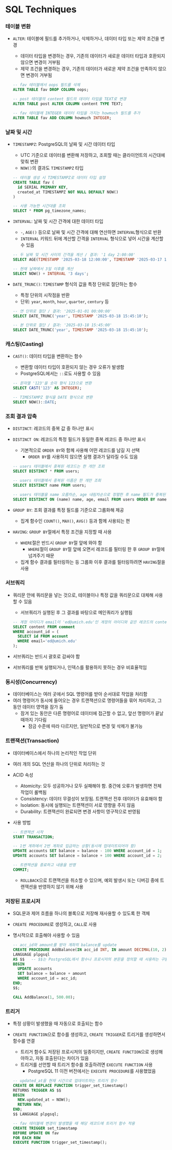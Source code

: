 # SQL Techniques

### 테이블 변환

- `ALTER`: 테이블에 필드를 추가하거나, 삭제하거나, 데이터 타입 또는 제약 조건을 변경
  - 데이터 타입을 변경하는 경우, 기존의 데이터가 새로운 데이터 타입과 호환되지 않으면 변경이 거부됨
  - 제약 조건을 변경하는 경우, 기존의 데이터가 새로운 제약 조건을 만족하지 않으면 변경이 거부됨

  ```sql
  -- fav 테이블에서 oops 필드를 삭제
  ALTER TABLE fav DROP COLUMN oops;

  -- post 테이블의 content 필드의 데이터 타입을 TEXT로 변경
  ALTER TABLE post ALTER COLUMN content TYPE TEXT;

  -- fav 테이블에 INTEGER 데이터 타입을 가지는 howmuch 필드를 추가
  ALTER TABLE fav ADD COLUMN howmuch INTEGER;
  ```

### 날짜 및 시간

- `TIMESTAMPZ`: PostgreSQL의 날짜 및 시간 데이터 타입
  - UTC 기준으로 데이터를 변환해 저장하고, 조회할 때는 클라이언트의 시간대에 맞춰 변환
  - `NOW()`의 결과도 `TIMESTAMPZ` 타입

  ```sql
  -- 테이블 생성 시 TIMESTAMPZ로 데이터 타입 설정
  CREATE TABLE fav (
    id SERIAL PRIMARY KEY,
    created_at TIMESTAMPZ NOT NULL DEFAULT NOW()
  )

  -- 사용 가능한 시간대를 조회
  SELECT * FROM pg_timezone_names;

  ```

- `INTERVAL`: 날짜 및 시간 간격에 대한 데이터 타입
  - `-`, `AGE()` 등으로 날짜 및 시간 간격에 대해 연산하면 `INTERVAL`형식으로 반환
  - `INTERVAL` 키워드 뒤에 계산할 간격을 `INTERVAL` 형식으로 넣어 시간을 계산할 수 있음

  ```sql
  -- 두 날짜 및 시간 사이의 간격을 계산 / 결과: '1 day 2:00:00'
  SELECT AGE(TIMESTAMP '2025-03-18 12:00:00', TIMESTAMP '2025-03-17 10:00:00');

  -- 현재 날짜에서 3일 이후를 계산
  SELECT NOW() + INTERVAL '3 days';
  ```

- `DATE_TRUNC()`: `TIMESTAMP` 형식의 값을 특정 단위로 절단하는 함수
  - 특정 단위의 시작점을 반환
  - 단위: `year`, `month`, `hour`, `quarter`, `century` 등

  ```sql
  -- 연 단위로 절단 / 결과: '2025-01-01 00:00:00'
  SELECT DATE_TRUNC('year', TIMESTAMP '2025-03-18 15:45:10');

  -- 분 단위로 절단 / 결과: '2025-03-18 15:45:00'
  SELECT DATE_TRUNC('year', TIMESTAMP '2025-03-18 15:45:10');
  ```

### 캐스팅(Casting)

- `CAST()`: 데이터 타입을 변환하는 함수
  - 변환할 데이터 타입이 호환되지 않는 경우 오류가 발생함
  - PostgreSQL에서는 `::`로도 사용할 수 있음

  ```sql
  -- 문자열 '123'을 숫자 형식 123으로 변환
  SELECT CAST('123' AS INTEGER);

  -- TIMESTAMPZ 형식을 DATE 형식으로 변환
  SELECT NOW()::DATE;
  ```

### 조회 결과 압축

- `DISTINCT`: 레코드의 중복 값 중 하나만 표시
- `DISTINCT ON`: 레코드의 특정 필드가 동일한 중복 레코드 중 하나만 표시
  - 기본적으로 `ORDER BY`와 함께 사용해 어떤 레코드를 남길 지 선택
    - `ORDER BY`를 사용하지 않으면 실행 결과가 달라질 수도 있음
  
  ```sql
  -- users 테이블에서 중복된 레코드는 한 개만 조회
  SELECT DISTINCT * FROM users;

  -- users 테이블에서 중복된 이름은 한 개만 조회
  SELECT DISTINCT name FROM users;

  -- users 테이블을 name 오름차순, age 내림차순으로 정렬한 후 name 필드가 중복된 레코드는 한 개만 조회
  SELECT DISTINCT ON (name) name, age, email FROM users ORDER BY name, age DESC;
  ```

- `GROUP BY`: 조회 결과를 특정 필드를 기준으로 그룹화해 제공
  - 집계 함수인 `COUNT()`, `MAX()`, `AVG()` 등과 함께 사용되는 편
- `HAVING`: `GROUP BY`절에서 특정 조건을 지정할 때 사용
  - `WHERE`절은 반드시 `GROUP BY`절 앞에 와야 함
    - `WHERE`절이 `GROUP BY`절 앞에 오면서 레코드를 필터링 한 후 `GROUP BY`절에 넘겨주기 때문
  - 집계 함수 결과를 필터링하는 등 그룹화 이후 결과를 필터링하려면 `HAVING`절을 사용

### 서브쿼리

- 쿼리문 안에 쿼리문을 넣는 것으로, 테이블이나 특정 값을 쿼리문으로 대체해 사용할 수 있음
  - 서브쿼리가 실행된 후 그 결과를 바탕으로 메인쿼리가 실행됨

  ```sql
  -- 계정 아이디가 email이 'ed@umich.edu'인 계정의 아이디와 같은 레코드의 content를 조회
  SELECT content FROM comment
  WHERE account_id = (
    SELECT id FROM account
    WHERE email='ed@umich.edu'
  );
  ```

- 서브쿼리는 반드시 괄호로 감싸야 함
- 서브쿼리를 반복 실행되거나, 인덱스를 활용하지 못하는 경우 비효율적임

### 동시성(Concurrency)

- 데이터베이스는 여러 곳에서 SQL 명령어를 받아 순서대로 작업을 처리함
- 여러 명령어가 동시에 들어오는 경우 트랜잭션으로 명령어들을 묶어 처리하고, 그 동안 데이터 영역을 잠가 둠
  - 잠겨 있는 동안은 다른 명령어로 데이터에 접근할 수 없고, 앞선 명령어가 끝날때까지 기다림
    - 잠금 수준에 따라 다르지만, 일반적으로 변경 및 삭제가 불가능

### 트랜잭션(Transaction)

- 데이터베이스에서 하나의 논리적인 작업 단위
- 여러 개의 SQL 연산을 하나의 단위로 처리하는 것
- ACID 속성
  - Atomicity: 모두 성공하거나 모두 실패해야 함. 중간에 오류가 발생하면 전체 작업이 롤백됨
  - Consistency: 데이터 무결성이 보장됨. 트랜잭션 전후 데이터가 유효해야 함
  - Isolation: 동시에 실행되는 트랜잭션이 서로 영향을 주지 않음
  - Durability: 트랜잭션이 완료되면 변경 사항이 영구적으로 반영됨
- 사용 방법

  ```sql
  -- 트랜잭션 시작
  START TRANSACTION;

  -- 1번 계좌에서 2번 계좌로 입금하는 상황(동시에 업데이트되어야 함)
  UPDATE accounts SET balance = balance - 100 WHERE account_id = 1;
  UPDATE accounts SET balance = balance + 100 WHERE account_id = 2;

  -- 트랜잭션을 종료하고 내용을 반영
  COMMIT;
  ```

  - `ROLLBACK`으로 트랜잭션을 취소할 수 있으며, 예외 발생시 또는 디버깅 중에 트랜잭션을 반영하지 않기 위해 사용

### 저장된 프로시저

- SQL문과 제어 흐름을 하나의 블록으로 저장해 재사용할 수 있도록 한 객체
- `CREATE PROCEDURE`로 생성하고, `CALL`로 사용
- 명시적으로 호출해야 사용할 수 있음

  ```sql
  -- acc_id와 amount를 받아 계좌의 balance를 update
  CREATE PROCEDURE AddBalance(IN acc_id INT, IN amount DECIMAL(10, 2))
  LANGUAGE plpgsql
  AS $$   -- $$는 PostgreSQL에서 함수나 프로시저의 본문을 정의할 때 사용하는 구분자
  BEGIN
    UPDATE accounts
    SET balance = balance + amount
    WHERE account_id = acc_id;
  END;
  $$;

  CALL AddBalance(1, 500.00);
  ```

### 트리거

- 특정 상황이 발생했을 때 자동으로 호출되는 함수
- `CREATE FUNCTION`으로 함수를 생성하고, `CREATE TRIGGER`로 트리거를 생성하면서 함수를 연결
  - 트리거 함수도 저장된 프로시저의 일종이지만, `CREATE FUNCTION`으로 생성해야하고, 자동 호출된다는 차이가 있음
  - 트리거를 선언할 때 트리거 함수를 호출하려면 `EXECUTE FUNCTION` 사용
    - PostgreSQL 11 이전 버전에서는 `EXECUTE PROCEDURE`를 사용했었음

  ```sql
  -- updated_at을 현재 시간으로 업데이트하는 트리거 함수
  CREATE OR REPLACE FUNCTION trigger_set_timestamp()
  RETURNS TRIGGER AS $$
  BEGIN
    NEW.updated_at = NOW();
    RETURN NEW;
  END;
  $$ LANGUAGE plpgsql;

  -- fav 테이블에 변경이 발생했을 때 해당 레코드에 트리거 함수 적용
  CREATE TRIGGER set_timestamp
  BEFORE UPDATE ON fav
  FOR EACH ROW
  EXECUTE FUNCTION trigger_set_timestamp();
  ```